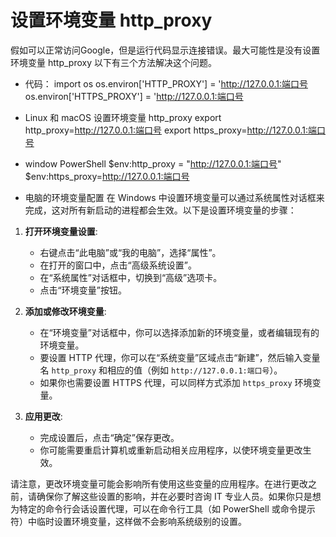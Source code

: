 # 设置环境变量 http_proxy

假如可以正常访问Google，但是运行代码显示连接错误。最大可能性是没有设置环境变量 http_proxy
以下有三个方法解决这个问题。

- 代码：
import  os os.environ['HTTP_PROXY'] = 'http://127.0.0.1:端口号
os.environ['HTTPS_PROXY'] = 'http://127.0.0.1:端口号

- Linux 和 macOS 设置环境变量 http_proxy
export http_proxy=http://127.0.0.1:端口号
export https_proxy=http://127.0.0.1:端口号

- window PowerShell
$env:http_proxy = "http://127.0.0.1:端口号"
$env:https_proxy=http://127.0.0.1:端口号


- 电脑的环境变量配置
在 Windows 中设置环境变量可以通过系统属性对话框来完成，这对所有新启动的进程都会生效。以下是设置环境变量的步骤：

1. **打开环境变量设置**:
   - 右键点击“此电脑”或“我的电脑”，选择“属性”。
   - 在打开的窗口中，点击“高级系统设置”。
   - 在“系统属性”对话框中，切换到“高级”选项卡。
   - 点击“环境变量”按钮。

2. **添加或修改环境变量**:
   - 在“环境变量”对话框中，你可以选择添加新的环境变量，或者编辑现有的环境变量。
   - 要设置 HTTP 代理，你可以在“系统变量”区域点击“新建”，然后输入变量名 `http_proxy` 和相应的值（例如 `http://127.0.0.1:端口号`）。
   - 如果你也需要设置 HTTPS 代理，可以同样方式添加 `https_proxy` 环境变量。

3. **应用更改**:
   - 完成设置后，点击“确定”保存更改。
   - 你可能需要重启计算机或重新启动相关应用程序，以使环境变量更改生效。

请注意，更改环境变量可能会影响所有使用这些变量的应用程序。在进行更改之前，请确保你了解这些设置的影响，并在必要时咨询 IT 专业人员。如果你只是想为特定的命令行会话设置代理，可以在命令行工具（如 PowerShell 或命令提示符）中临时设置环境变量，这样做不会影响系统级别的设置。